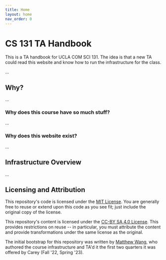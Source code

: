 ```yaml
---
title: Home
layout: home
nav_order: 0
---
```


# CS 131 TA Handbook

This is a TA handbook for UCLA COM SCI 131. The idea is that a new TA could read this website and know how to run the infrastructure for the class.

...

## Why?

...

### Why does this course have so much stuff?

...

### Why does this website exist?

...

## Infrastructure Overview

...

## Licensing and Attribution

This repository's code is licensed under the [MIT License]. You are generally free to reuse or extend upon this code as you see fit; just include the original copy of the license.

This repository's content is licensed under the [CC-BY SA 4.0 License]. This provides restrictions on reuse -- in particular, you must attribute the content and provide transformations under the same license as the original.

The initial bootstrap for this repository was written by [Matthew Wang](https://matthewwang.me/), who authored the course infrastructure and TA'd it the first two quarters it was offered by Carey (Fall '22, Spring '23).

[MIT License]: https://en.wikipedia.org/wiki/MIT_License
[CC-BY SA 4.0 License]: https://creativecommons.org/licenses/by-sa/4.0/
